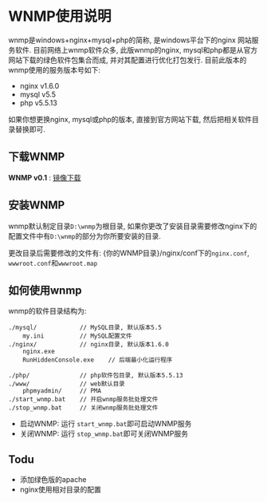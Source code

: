 WNMP使用说明
============

wnmp是windows+nginx+mysql+php的简称, 是windows平台下的nginx 网站服务软件. 目前网络上wnmp软件众多, 此版wnmp的nginx, mysql和php都是从官方网站下载的绿色软件包集合而成, 并对其配置进行优化打包发行.
目前此版本的wnmp使用的服务版本号如下:  

- nginx v1.6.0
- mysql v5.5
- php v5.5.13

如果你想更换nginx, mysql或php的版本, 直接到官方网站下载, 然后把相关软件目录替换即可.

下载WNMP
-----------------

__WNMP v0.1__ : [镜像下载](http://mirrors.boxcore.org/wnmp/wnmp_v0.1.zip)

安装WNMP
------------------
wnmp默认制定目录`D:\wnmp`为根目录, 如果你更改了安装目录需要修改nginx下的配置文件中有`D:\wnmp`的部分为你所要安装的目录.

更改目录后需要修改的文件有:
{你的WNMP目录}/nginx/conf下的`nginx.conf`, `wwwroot.conf`和`wwwroot.map`

如何使用wnmp
-----------------

wnmp的软件目录结构为:
```
./mysql/            // MySQL目录, 默认版本5.5
    my.ini          // MySQL配置文件
./nginx/            // nginx目录, 默认版本1.6.0
    nginx.exe
    RunHiddenConsole.exe    // 后端最小化运行程序

./php/              // php软件包目录, 默认版本5.5.13
./www/              // web默认目录
    phpmyadmin/     // PMA
./start_wnmp.bat    // 开启wnmp服务批处理文件
./stop_wnmp.bat     // 关闭wnmp服务批处理文件
```

- 启动WNMP: 运行 `start_wnmp.bat`即可启动WNMP服务
- 关闭WNMP: 运行 `stop_wnmp.bat`即可关闭WNMP服务

Todu
----------------------------
- 添加绿色版的apache
- nginx使用相对目录的配置

